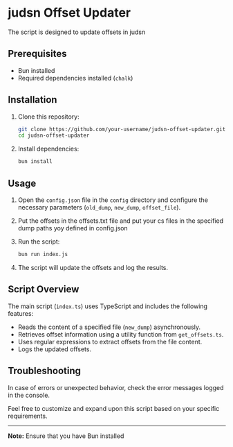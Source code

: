 # judsn Offset Updater

The script is designed to update offsets in judsn

## Prerequisites

- Bun installed
- Required dependencies installed (`chalk`)

## Installation

1. Clone this repository:

    ```bash
    git clone https://github.com/your-username/judsn-offset-updater.git
    cd judsn-offset-updater
    ```

2. Install dependencies:

    ```bash
    bun install
    ```

## Usage

1. Open the `config.json` file in the `config` directory and configure the necessary parameters (`old_dump`, `new_dump`, `offset_file`).

2. Put the offsets in the offsets.txt file and put your cs files in the specified dump paths yoy defined in config.json

3. Run the script:

    ```bash
    bun run index.js
    ```

4. The script will update the offsets and log the results.

## Script Overview

The main script (`index.ts`) uses TypeScript and includes the following features:

- Reads the content of a specified file (`new_dump`) asynchronously.
- Retrieves offset information using a utility function from `get_offsets.ts`.
- Uses regular expressions to extract offsets from the file content.
- Logs the updated offsets.

## Troubleshooting

In case of errors or unexpected behavior, check the error messages logged in the console.

Feel free to customize and expand upon this script based on your specific requirements.

---

**Note:** Ensure that you have Bun installed

